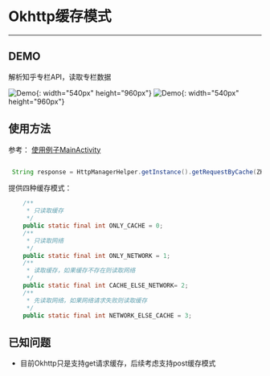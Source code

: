 # Okhttp缓存模式

-----
## DEMO

 解析知乎专栏API，读取专栏数据
 
 ![Demo](https://github.com/daliyan/OkhttpCache/blob/master/pic/S61018-224906.jpg){: width="540px" height="960px"}
 ![Demo](https://github.com/daliyan/OkhttpCache/blob/master/pic/S61018-224921.jpg){: width="540px" height="960px"}
 
## 使用方法
参考：
[使用例子MainActivity](https://github.com/daliyan/OkhttpCache/blob/master/app/src/main/java/akiyama/okhttpcache/MainActivity.java)

```java

 String response = HttpManagerHelper.getInstance().getRequestByCache(ZHIHU_ZHUANLAN_API, nameValuePairs, CacheType.NETWORK_ELSE_CACHE);

```

提供四种缓存模式：

```java
    /**
     * 只读取缓存
     */
    public static final int ONLY_CACHE = 0;
    /**
     * 只读取网络
     */
    public static final int ONLY_NETWORK = 1;
    /**
     * 读取缓存，如果缓存不存在则读取网络
     */
    public static final int CACHE_ELSE_NETWORK= 2;
    /**
     * 先读取网络，如果网络请求失败则读取缓存
     */
    public static final int NETWORK_ELSE_CACHE = 3;

```

## 已知问题

 - 目前Okhttp只是支持get请求缓存，后续考虑支持post缓存模式
